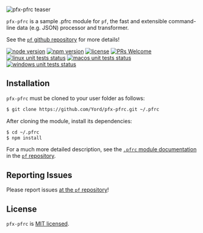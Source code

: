 ![pfx-pfrc teaser][teaser]

`pfx-pfrc` is a sample .pfrc module for `pf`, the fast and extensible command-line data (e.g. JSON) processor and transformer.

See the [`pf` github repository][pf] for more details!

[![node version][node-shield]][node]
[![npm version][npm-shield]][npm-package]
[![license][license-shield]][license]
[![PRs Welcome][prs-shield]][pfx-how-to-contribute]
[![linux unit tests status][linux-unit-tests-shield]][actions]
[![macos unit tests status][macos-unit-tests-shield]][actions]
[![windows unit tests status][windows-unit-tests-shield]][actions]

## Installation

`pfx-pfrc` must be cloned to your user folder as follows:

```bash
$ git clone https://github.com/Yord/pfx-pfrc.git ~/.pfrc
```

After cloning the module, install its dependencies:

```bash
$ cd ~/.pfrc
$ npm install
```

For a much more detailed description, see the [`.pfrc` module documentation][pf-pfrc-module] in the [`pf` repository][pf].

## Reporting Issues

Please report issues [at the `pf` repository][issues]!

## License

`pfx-pfrc` is [MIT licensed][license].

[npm-package]: https://www.npmjs.com/package/@pfx/pfrc
[license]: https://github.com/Yord/pfx-pfrc/blob/master/LICENSE
[teaser]: ./teaser.gif
[pf]: https://github.com/Yord/pf
[actions]: https://github.com/Yord/pfx-pfrc/actions
[npm-shield]: https://img.shields.io/npm/v/@pfx/pfrc.svg?color=orange&labelColor=313A42
[license-shield]: https://img.shields.io/badge/license-MIT-blue.svg?color=yellow&labelColor=313A42
[issues]: https://github.com/Yord/pf/issues
[node-shield]: https://img.shields.io/node/v/@pfx/pf?color=red&labelColor=313A42
[node]: https://nodejs.org/
[prs-shield]: https://img.shields.io/badge/PRs-welcome-green.svg?labelColor=313A42
[pfx-how-to-contribute]: https://github.com/Yord/pf
[linux-unit-tests-shield]: https://github.com/Yord/pfx-pfrc/workflows/linux/badge.svg?branch=master
[macos-unit-tests-shield]: https://github.com/Yord/pfx-pfrc/workflows/macos/badge.svg?branch=master
[windows-unit-tests-shield]: https://github.com/Yord/pfx-pfrc/workflows/windows/badge.svg?branch=master
[pf-pfrc-module]: https://github.com/Yord/pf#pfrc-module